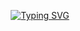 <p align="center">
  <!-- Typing SVG by DenverCoder1 - https://github.com/DenverCoder1/readme-typing-svg -->
  <a href="https://quotefancy.com/media/wallpaper/3840x2160/7692636-Edsger-W-Dijkstra-Quote-Computer-science-is-no-more-about.jpg" target="_blank">
    <img src="https://readme-typing-svg.demolab.com?font=Fira+Code&duration=2000&pause=700&width=435&separator=%3C&lines=printf(%22Hello+World!%5Cn%22);%3CConsole.Write(%22Hello+World!%22);%3CSystem.out.print(%22Hello+World!%22);" alt="Typing SVG" />
  </a>
</p>   

<!-- If you're reading this, you rock!! -->






  


